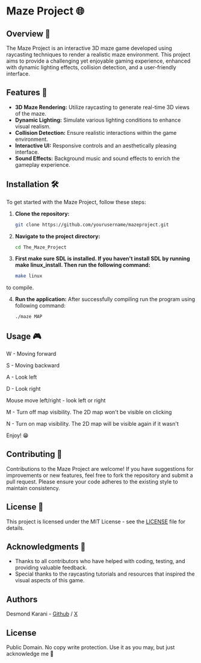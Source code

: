 # Maze Project 🌐

## Overview 📜
The Maze Project is an interactive 3D maze game developed using raycasting techniques to render a realistic maze environment. This project aims to provide a challenging yet enjoyable gaming experience, enhanced with dynamic lighting effects, collision detection, and a user-friendly interface.

## Features 🌟
- **3D Maze Rendering:** Utilize raycasting to generate real-time 3D views of the maze.
- **Dynamic Lighting:** Simulate various lighting conditions to enhance visual realism.
- **Collision Detection:** Ensure realistic interactions within the game environment.
- **Interactive UI:** Responsive controls and an aesthetically pleasing interface.
- **Sound Effects:** Background music and sound effects to enrich the gameplay experience.

## Installation 🛠️
To get started with the Maze Project, follow these steps:

1. **Clone the repository:**
   ```bash
   git clone https://github.com/yourusername/mazeproject.git
   ```
2. **Navigate to the project directory:**
   ```bash
   cd The_Maze_Project
   ```
3. **First make sure SDL is installed. If you haven't install SDL by running make linux_install. Then run the following command:**
   ```bash
   make linux
   ```
to compile.

4. **Run the application:**
After successfully compiling run the program using following command: 
   ```bash
   ./maze MAP
   ```
## Usage 🎮

W - Moving forward 

S - Moving backward 

A - Look left 

D - Look right 

Mouse move left/right - look left or right 

M - Turn off map visibility. The 2D map won't be visible on clicking 

N - Turn on map visibility. The 2D map will be visible again if it wasn't 

Enjoy! 😁

## Contributing 🤝
Contributions to the Maze Project are welcome! If you have suggestions for improvements or new features, feel free to fork the repository and submit a pull request. Please ensure your code adheres to the existing style to maintain consistency.

## License 📄
This project is licensed under the MIT License - see the [LICENSE](LICENSE) file for details.

## Acknowledgments 🙌
- Thanks to all contributors who have helped with coding, testing, and providing valuable feedback.
- Special thanks to the raycasting tutorials and resources that inspired the visual aspects of this game.

## Authors

Desmond Karani - [Github](https://github.com/DesmondKarani) / [X](https://twitter.com/karani_des)

## License
Public Domain. No copy write protection. 
Use it as you may, but just acknowledge me 🤨
